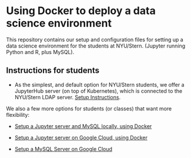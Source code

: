 # Using Docker to deploy a data science environment

This repository contains our setup and configuration files for setting up a data science environment for the students at NYU/Stern. (Jupyter running Python and R, plus MySQL).

## Instructions for students

* As the simplest, and default option for NYU/Stern students, we offer a JupyterHub server (on top of Kubernetes), which is connected to the NYU/Stern LDAP server. [Setup Instructions](https://docs.google.com/document/d/1A5Y53eqBRRlrVMV-yLrpA9-3xZ3jQmv9i6qhOU5gn44/edit?usp=sharing).

We also a few more options for students (or classes) that want more flexibility:

* [Setup a Jupyter server and MySQL locally, using Docker](https://docs.google.com/document/d/1d9bRGYUSvTGRAqXIJAmH8_SGkXaU5bJ3w3p4IeXgQpo/edit?usp=sharing)

* [Setup a Jupyter server on Google Cloud, using Docker](https://docs.google.com/document/d/1VpMxGQEBI19tcBmtCldQVqUrzWZAj_LvLF2os0R5IOY/edit?usp=sharing)

* [Setup a MySQL Server on Google Cloud](https://docs.google.com/document/d/1PVebD6JsZfZEeTM918ss8805mrl8pomK9gGQBt2yP2o/edit?usp=sharing)

